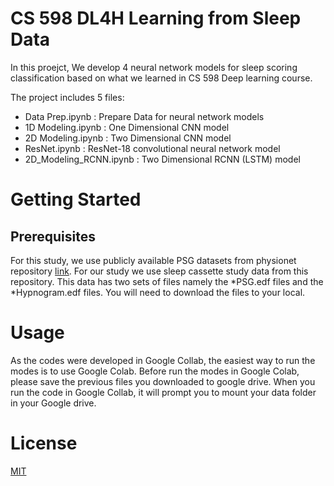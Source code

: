# CS 598 DL4H Learning from Sleep Data

In this proejct, We develop 4 neural network models for sleep scoring classification based on what we learned in CS 598 Deep learning course.

The project includes 5 files:
- Data Prep.ipynb : Prepare Data for neural network models
- 1D Modeling.ipynb : One Dimensional CNN model
- 2D Modeling.ipynb : Two Dimensional CNN model
- ResNet.ipynb : ResNet-18 convolutional neural network model
- 2D_Modeling_RCNN.ipynb : Two Dimensional RCNN (LSTM) model

# Getting Started
## Prerequisites
For this study, we use publicly available PSG datasets from physionet repository [link](https://physionet.org/content/sleep-edfx/1.0.0/). For our study we use sleep cassette study data from this repository. This data has two sets of files namely the
*PSG.edf files and the *Hypnogram.edf files. You will need to download the files to your local.

# Usage
As the codes were developed in Google Collab, the easiest way to run the modes is to use Google Colab. Before run the modes in Google Colab, please save the previous files you downloaded to google drive. When you run the code in Google Collab, it will prompt you to mount your data folder in your Google drive.

# License
[MIT](https://choosealicense.com/licenses/mit/)
